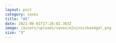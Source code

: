 ```yaml
---
layout: post
category: saves
title: "45"
date: 2021-06-01T17:26:02.363Z
image: /assets/uploads/saves/e2vjnscvkae4gel.png
size: "3"
---
```

